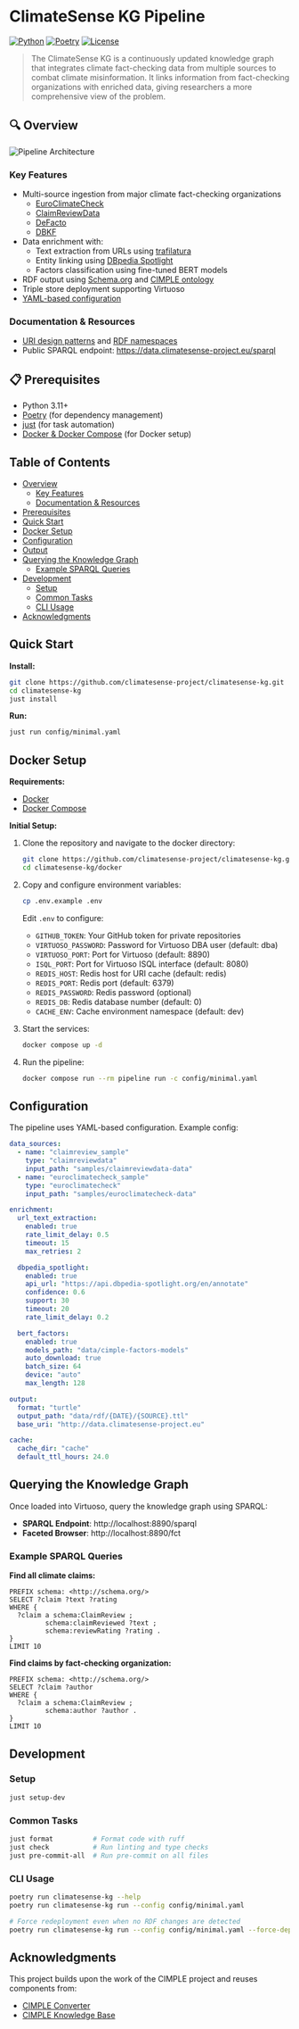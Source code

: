 # ClimateSense KG Pipeline

[![Python](https://img.shields.io/badge/python-3.11%2B-blue)](https://python.org)
[![Poetry](https://img.shields.io/badge/dependency-poetry-blue)](https://python-poetry.org)
[![License](https://img.shields.io/badge/license-MIT-green)](LICENSE)

> The ClimateSense KG is a continuously updated knowledge graph that integrates climate fact-checking data from multiple sources to combat climate misinformation. It links information from fact-checking organizations with enriched data, giving researchers a more comprehensive view of the problem.

## 🔍 Overview

![Pipeline Architecture](docs/pipeline.svg)

### Key Features

- Multi-source ingestion from major climate fact-checking organizations
  - [EuroClimateCheck](https://github.com/climatesense-project/euroclimatecheck-scraper)
  - [ClaimReviewData](https://github.com/MartinoMensio/claimreview-data)
  - [DeFacto](https://defacto-observatoire.fr/Fact-checks/)
  - [DBKF](https://dbkf.ontotext.com/)
- Data enrichment with:
  - Text extraction from URLs using [trafilatura](https://trafilatura.readthedocs.io/)
  - Entity linking using [DBpedia Spotlight](https://www.dbpedia-spotlight.org/)
  - Factors classification using fine-tuned BERT models
- RDF output using [Schema.org](https://schema.org/) and [CIMPLE ontology](https://github.com/CIMPLE-project/knowledge-base)
- Triple store deployment supporting Virtuoso
- [YAML-based configuration](#configuration)

### Documentation & Resources

- [URI design patterns](docs/URI-patterns.md) and [RDF namespaces](docs/URI-patterns.md#rdf-namespace-declarations)
- Public SPARQL endpoint: https://data.climatesense-project.eu/sparql

## 📋 Prerequisites

- Python 3.11+
- [Poetry](https://python-poetry.org/docs/#installation) (for dependency management)
- [just](https://github.com/casey/just) (for task automation)
- [Docker & Docker Compose](https://docs.docker.com/get-docker/) (for Docker setup)

## Table of Contents

- [Overview](#-overview)
  - [Key Features](#key-features)
  - [Documentation & Resources](#documentation--resources)
- [Prerequisites](#-prerequisites)
- [Quick Start](#quick-start)
- [Docker Setup](#docker-setup)
- [Configuration](#configuration)
- [Output](#-output)
- [Querying the Knowledge Graph](#querying-the-knowledge-graph)
  - [Example SPARQL Queries](#example-sparql-queries)
- [Development](#development)
  - [Setup](#setup)
  - [Common Tasks](#common-tasks)
  - [CLI Usage](#cli-usage)
- [Acknowledgments](#acknowledgments)

## Quick Start

**Install:**

```bash
git clone https://github.com/climatesense-project/climatesense-kg.git
cd climatesense-kg
just install
```

**Run:**

```bash
just run config/minimal.yaml
```

## Docker Setup

**Requirements:**

- [Docker](https://docs.docker.com/get-docker/)
- [Docker Compose](https://docs.docker.com/compose/install/)

**Initial Setup:**

1. Clone the repository and navigate to the docker directory:

   ```bash
   git clone https://github.com/climatesense-project/climatesense-kg.git
   cd climatesense-kg/docker
   ```

2. Copy and configure environment variables:

   ```bash
   cp .env.example .env
   ```

   Edit `.env` to configure:
   - `GITHUB_TOKEN`: Your GitHub token for private repositories
   - `VIRTUOSO_PASSWORD`: Password for Virtuoso DBA user (default: dba)
   - `VIRTUOSO_PORT`: Port for Virtuoso (default: 8890)
   - `ISQL_PORT`: Port for Virtuoso ISQL interface (default: 8080)
   - `REDIS_HOST`: Redis host for URI cache (default: redis)
   - `REDIS_PORT`: Redis port (default: 6379)
   - `REDIS_PASSWORD`: Redis password (optional)
   - `REDIS_DB`: Redis database number (default: 0)
   - `CACHE_ENV`: Cache environment namespace (default: dev)

3. Start the services:

   ```bash
   docker compose up -d
   ```

4. Run the pipeline:
   ```bash
   docker compose run --rm pipeline run -c config/minimal.yaml
   ```

## Configuration

The pipeline uses YAML-based configuration. Example config:

```yaml
data_sources:
  - name: "claimreview_sample"
    type: "claimreviewdata"
    input_path: "samples/claimreviewdata-data"
  - name: "euroclimatecheck_sample"
    type: "euroclimatecheck"
    input_path: "samples/euroclimatecheck-data"

enrichment:
  url_text_extraction:
    enabled: true
    rate_limit_delay: 0.5
    timeout: 15
    max_retries: 2

  dbpedia_spotlight:
    enabled: true
    api_url: "https://api.dbpedia-spotlight.org/en/annotate"
    confidence: 0.6
    support: 30
    timeout: 20
    rate_limit_delay: 0.2

  bert_factors:
    enabled: true
    models_path: "data/cimple-factors-models"
    auto_download: true
    batch_size: 64
    device: "auto"
    max_length: 128

output:
  format: "turtle"
  output_path: "data/rdf/{DATE}/{SOURCE}.ttl"
  base_uri: "http://data.climatesense-project.eu"

cache:
  cache_dir: "cache"
  default_ttl_hours: 24.0
```

## Querying the Knowledge Graph

Once loaded into Virtuoso, query the knowledge graph using SPARQL:

- **SPARQL Endpoint**: http://localhost:8890/sparql
- **Faceted Browser**: http://localhost:8890/fct

### Example SPARQL Queries

**Find all climate claims:**

```sparql
PREFIX schema: <http://schema.org/>
SELECT ?claim ?text ?rating
WHERE {
  ?claim a schema:ClaimReview ;
         schema:claimReviewed ?text ;
         schema:reviewRating ?rating .
}
LIMIT 10
```

**Find claims by fact-checking organization:**

```sparql
PREFIX schema: <http://schema.org/>
SELECT ?claim ?author
WHERE {
  ?claim a schema:ClaimReview ;
         schema:author ?author .
}
LIMIT 10
```

## Development

### Setup

```bash
just setup-dev
```

### Common Tasks

```bash
just format          # Format code with ruff
just check           # Run linting and type checks
just pre-commit-all  # Run pre-commit on all files
```

### CLI Usage

```bash
poetry run climatesense-kg --help
poetry run climatesense-kg run --config config/minimal.yaml

# Force redeployment even when no RDF changes are detected
poetry run climatesense-kg run --config config/minimal.yaml --force-deployment
```

## Acknowledgments

This project builds upon the work of the CIMPLE project and reuses components from:

- [CIMPLE Converter](https://github.com/CIMPLE-project/converter)
- [CIMPLE Knowledge Base](https://github.com/CIMPLE-project/knowledge-base)
